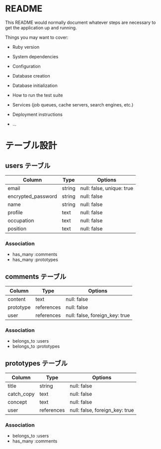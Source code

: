 # README

This README would normally document whatever steps are necessary to get the
application up and running.

Things you may want to cover:

* Ruby version

* System dependencies

* Configuration

* Database creation

* Database initialization

* How to run the test suite

* Services (job queues, cache servers, search engines, etc.)

* Deployment instructions

* ...

# テーブル設計

## users テーブル

| Column             | Type   | Options                   |
| ------------------ | ------ | ------------------------- |
| email              | string | null: false, unique: true |
| encrypted_password | string | null: false               |
| name               | string | null: false               |
| profile            | text   | null: false               |
| occupation         | text   | null: false               |
| position           | text   | null: false               |

### Association

- has_many :comments
- has_many :prototypes



## comments テーブル

| Column    | Type       | Options                        |
| --------- | ---------- | ------------------------------ |
| content   | text       | null: false                                        |
| prototype | references | null: false                                        |
| user      | references | null: false, foreign_key: true |

### Association

- belongs_to :users
- belongs_to :prototypes



## prototypes テーブル

| Column     | Type       | Options                        |
| ---------- | ---------- | ------------------------------ |
| title      | string     | null: false                                        |
| catch_copy | text       | null: false                    |
| concept    | text       | null: false                                        |
| user       | references | null: false, foreign_key: true |

### Association

- belongs_to :users
- has_many :comments
